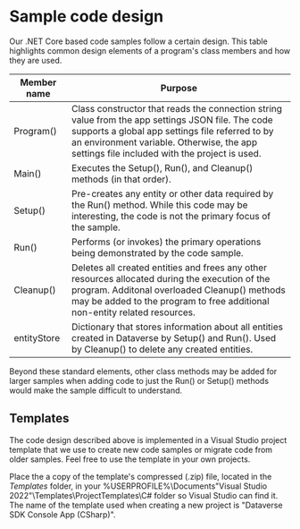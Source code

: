 ﻿---
languages:
- csharp
products:
- power-platform
- power-apps
page_type: sample
description: "Learn about the code design we use in our .NET Core code samples."
---

# Sample code design

Our .NET Core based code samples follow a certain design. This table highlights common design elements of a program's class members and how they are used.

|Member name|Purpose|
|--|--|
|Program()|Class constructor that reads the connection string value from the app settings JSON file. The code supports a global app settings file referred to by an environment variable. Otherwise, the app settings file included with the project is used.|
|Main()|Executes the Setup(), Run(), and Cleanup() methods (in that order).|
|Setup()|Pre-creates any entity or other data required by the Run() method. While this code may be interesting, the code is not the primary focus of the sample.|
|Run()|Performs (or invokes) the primary operations being demonstrated by the code sample.|
|Cleanup()|Deletes all created entities and frees any other resources allocated during the execution of the program. Additonal overloaded Cleanup() methods may be added to the program to free additional non-entity related resources.|
|entityStore| Dictionary that stores information about all entities created in Dataverse by Setup() and Run(). Used by Cleanup() to delete any created entities.|

Beyond these standard elements, other class methods may be added for larger samples when adding code to just the Run() or Setup() methods would make the sample difficult to understand.

## Templates

The code design described above is implemented in a Visual Studio project template that we use to create new code samples or migrate code from older samples. Feel free to use the template in your own projects.

Place the a copy of the template's compressed (.zip) file, located in the *Templates* folder, in your %USERPROFILE%\Documents\"Visual Studio 2022"\Templates\ProjectTemplates\C# folder so Visual Studio can find it. The name of the template used when creating a new project is "Dataverse SDK Console App (CSharp)".

